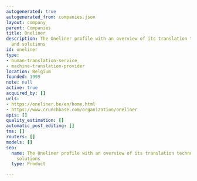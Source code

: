 ```yaml
---
autogenerated: true
autogenerated_from: companies.json
layout: company
parent: Companies
title: Oneliner
description: The Oneliner profile with an overview of its translation technologies
  and solutions
id: oneliner
type:
- human-translation-service
- machine-translation-provider
location: Belgium
founded: 1999
note: null
active: true
acquired_by: []
urls:
- https://oneliner.be/en/home.html
- https://www.crunchbase.com/organization/oneliner
apis: []
quality_estimation: []
automatic_post_editing: []
tms: []
routers: []
models: []
seo:
  name: The Oneliner profile with an overview of its translation technologies and
    solutions
  type: Product

---
```


